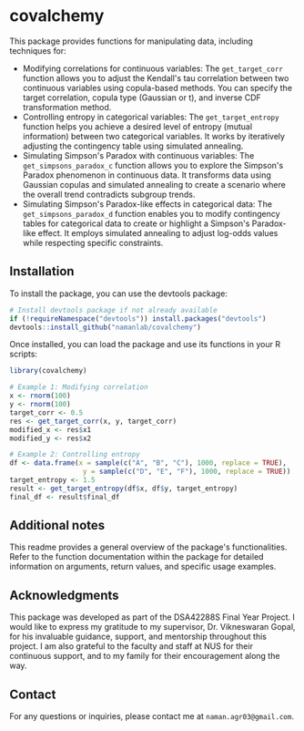 # covalchemy

This package provides functions for manipulating data, including techniques for:

-   Modifying correlations for continuous variables: The `get_target_corr` function allows you to adjust the Kendall's tau correlation between two continuous variables using copula-based methods. You can specify the target correlation, copula type (Gaussian or t), and inverse CDF transformation method.
-   Controlling entropy in categorical variables: The `get_target_entropy` function helps you achieve a desired level of entropy (mutual information) between two categorical variables. It works by iteratively adjusting the contingency table using simulated annealing.
-   Simulating Simpson's Paradox with continuous variables: The `get_simpsons_paradox_c` function allows you to explore the Simpson's Paradox phenomenon in continuous data. It transforms data using Gaussian copulas and simulated annealing to create a scenario where the overall trend contradicts subgroup trends.
-   Simulating Simpson's Paradox-like effects in categorical data: The `get_simpsons_paradox_d` function enables you to modify contingency tables for categorical data to create or highlight a Simpson's Paradox-like effect. It employs simulated annealing to adjust log-odds values while respecting specific constraints.

## Installation

To install the package, you can use the devtools package:

``` r
# Install devtools package if not already available
if (!requireNamespace("devtools")) install.packages("devtools")
devtools::install_github("namanlab/covalchemy")  
```

Once installed, you can load the package and use its functions in your R scripts:

``` r
library(covalchemy)

# Example 1: Modifying correlation
x <- rnorm(100)
y <- rnorm(100)
target_corr <- 0.5
res <- get_target_corr(x, y, target_corr)
modified_x <- res$x1
modified_y <- res$x2

# Example 2: Controlling entropy
df <- data.frame(x = sample(c("A", "B", "C"), 1000, replace = TRUE),
                  y = sample(c("D", "E", "F"), 1000, replace = TRUE))
target_entropy <- 1.5
result <- get_target_entropy(df$x, df$y, target_entropy)
final_df <- result$final_df
```

## Additional notes

This readme provides a general overview of the package's functionalities. Refer to the function documentation within the package for detailed information on arguments, return values, and specific usage examples.

## Acknowledgments

This package was developed as part of the DSA42288S Final Year Project. I would like to express my gratitude to my supervisor, Dr. Vikneswaran Gopal, for his invaluable guidance, support, and mentorship throughout this project. I am also grateful to the faculty and staff at NUS for their continuous support, and to my family for their encouragement along the way.

## Contact

For any questions or inquiries, please contact me at `naman.agr03@gmail.com`.
